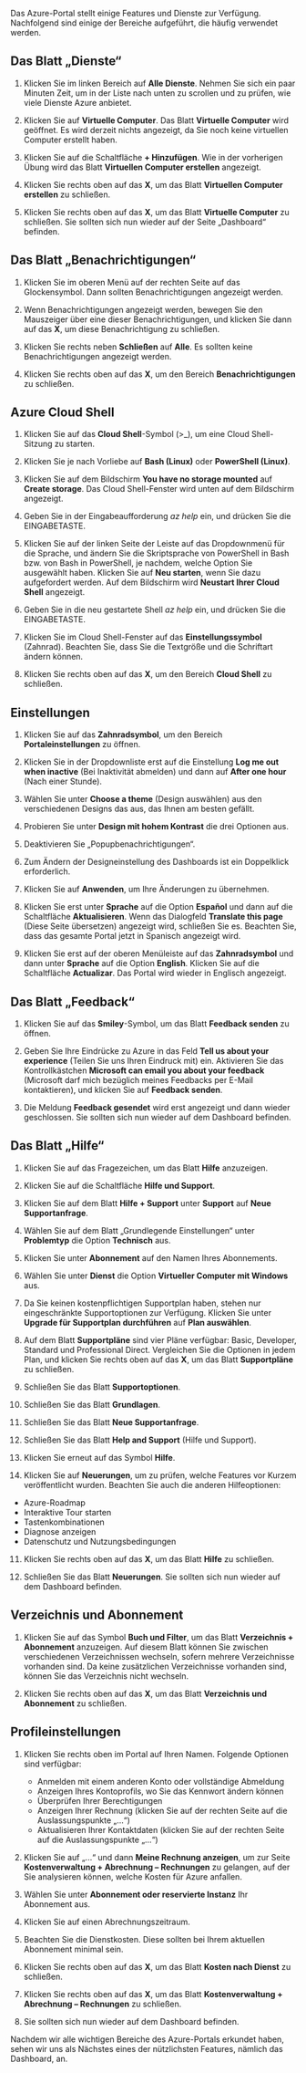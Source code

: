 Das Azure-Portal stellt einige Features und Dienste zur Verfügung. Nachfolgend sind einige der Bereiche aufgeführt, die häufig verwendet werden.

## <a name="services-blade"></a>Das Blatt „Dienste“

1. Klicken Sie im linken Bereich auf **Alle Dienste**. Nehmen Sie sich ein paar Minuten Zeit, um in der Liste nach unten zu scrollen und zu prüfen, wie viele Dienste Azure anbietet.

1. Klicken Sie auf **Virtuelle Computer**. Das Blatt **Virtuelle Computer** wird geöffnet. Es wird derzeit nichts angezeigt, da Sie noch keine virtuellen Computer erstellt haben.

1. Klicken Sie auf die Schaltfläche **+ Hinzufügen**. Wie in der vorherigen Übung wird das Blatt **Virtuellen Computer erstellen** angezeigt.

1. Klicken Sie rechts oben auf das **X**, um das Blatt **Virtuellen Computer erstellen** zu schließen.

1. Klicken Sie rechts oben auf das **X**, um das Blatt **Virtuelle Computer** zu schließen. Sie sollten sich nun wieder auf der Seite „Dashboard“ befinden.

## <a name="notifications-blade"></a>Das Blatt „Benachrichtigungen“

1. Klicken Sie im oberen Menü auf der rechten Seite auf das Glockensymbol. Dann sollten Benachrichtigungen angezeigt werden.

1. Wenn Benachrichtigungen angezeigt werden, bewegen Sie den Mauszeiger über eine dieser Benachrichtigungen, und klicken Sie dann auf das **X**, um diese Benachrichtigung zu schließen.

1. Klicken Sie rechts neben **Schließen** auf **Alle**. Es sollten keine Benachrichtigungen angezeigt werden.

1. Klicken Sie rechts oben auf das **X**, um den Bereich **Benachrichtigungen** zu schließen.

## <a name="azure-cloud-shell"></a>Azure Cloud Shell

1. Klicken Sie auf das **Cloud Shell**-Symbol (>_), um eine Cloud Shell-Sitzung zu starten.

1. Klicken Sie je nach Vorliebe auf **Bash (Linux)** oder **PowerShell (Linux)**.

1. Klicken Sie auf dem Bildschirm **You have no storage mounted** auf **Create storage**. Das Cloud Shell-Fenster wird unten auf dem Bildschirm angezeigt.

1. Geben Sie in der Eingabeaufforderung *az help* ein, und drücken Sie die EINGABETASTE.

1. Klicken Sie auf der linken Seite der Leiste auf das Dropdownmenü für die Sprache, und ändern Sie die Skriptsprache von PowerShell in Bash bzw. von Bash in PowerShell, je nachdem, welche Option Sie ausgewählt haben. Klicken Sie auf **Neu starten**, wenn Sie dazu aufgefordert werden. Auf dem Bildschirm wird **Neustart Ihrer Cloud Shell** angezeigt.

1. Geben Sie in die neu gestartete Shell *az help* ein, und drücken Sie die EINGABETASTE.

1. Klicken Sie im Cloud Shell-Fenster auf das **Einstellungssymbol** (Zahnrad). Beachten Sie, dass Sie die Textgröße und die Schriftart ändern können.

1. Klicken Sie rechts oben auf das **X**, um den Bereich **Cloud Shell** zu schließen.

## <a name="settings"></a>Einstellungen

1. Klicken Sie auf das **Zahnradsymbol**, um den Bereich **Portaleinstellungen** zu öffnen.

1. Klicken Sie in der Dropdownliste erst auf die Einstellung **Log me out when inactive** (Bei Inaktivität abmelden) und dann auf **After one hour** (Nach einer Stunde).

1. Wählen Sie unter **Choose a theme** (Design auswählen) aus den verschiedenen Designs das aus, das Ihnen am besten gefällt.

1. Probieren Sie unter **Design mit hohem Kontrast** die drei Optionen aus.

1. Deaktivieren Sie „Popupbenachrichtigungen“.

1. Zum Ändern der Designeinstellung des Dashboards ist ein Doppelklick erforderlich.

1. Klicken Sie auf **Anwenden**, um Ihre Änderungen zu übernehmen.

1. Klicken Sie erst unter **Sprache** auf die Option **Español** und dann auf die Schaltfläche **Aktualisieren**. Wenn das Dialogfeld **Translate this page** (Diese Seite übersetzen) angezeigt wird, schließen Sie es. Beachten Sie, dass das gesamte Portal jetzt in Spanisch angezeigt wird.

1. Klicken Sie erst auf der oberen Menüleiste auf das **Zahnradsymbol** und dann unter **Sprache** auf die Option **English**. Klicken Sie auf die Schaltfläche **Actualizar**. Das Portal wird wieder in Englisch angezeigt.

## <a name="feedback-blade"></a>Das Blatt „Feedback“

1. Klicken Sie auf das **Smiley**-Symbol, um das Blatt **Feedback senden** zu öffnen.

1. Geben Sie Ihre Eindrücke zu Azure in das Feld **Tell us about your experience** (Teilen Sie uns Ihren Eindruck mit) ein. Aktivieren Sie das Kontrollkästchen **Microsoft can email you about your feedback** (Microsoft darf mich bezüglich meines Feedbacks per E-Mail kontaktieren), und klicken Sie auf **Feedback senden**.

1. Die Meldung **Feedback gesendet** wird erst angezeigt und dann wieder geschlossen. Sie sollten sich nun wieder auf dem Dashboard befinden.

## <a name="help-blade"></a>Das Blatt „Hilfe“

1. Klicken Sie auf das Fragezeichen, um das Blatt **Hilfe** anzuzeigen.

1. Klicken Sie auf die Schaltfläche **Hilfe und Support**.

1. Klicken Sie auf dem Blatt **Hilfe + Support** unter **Support** auf **Neue Supportanfrage**.

1. Wählen Sie auf dem Blatt „Grundlegende Einstellungen“ unter **Problemtyp** die Option **Technisch** aus.

1. Klicken Sie unter **Abonnement** auf den Namen Ihres Abonnements.

1. Wählen Sie unter **Dienst** die Option **Virtueller Computer mit Windows** aus.

1. Da Sie keinen kostenpflichtigen Supportplan haben, stehen nur eingeschränkte Supportoptionen zur Verfügung. Klicken Sie unter **Upgrade für Supportplan durchführen** auf **Plan auswählen**.

1. Auf dem Blatt **Supportpläne** sind vier Pläne verfügbar: Basic, Developer, Standard und Professional Direct. Vergleichen Sie die Optionen in jedem Plan, und klicken Sie rechts oben auf das **X**, um das Blatt **Supportpläne** zu schließen.

1. Schließen Sie das Blatt **Supportoptionen**.

1. Schließen Sie das Blatt **Grundlagen**.

1. Schließen Sie das Blatt **Neue Supportanfrage**.

1. Schließen Sie das Blatt **Help and Support** (Hilfe und Support).

1. Klicken Sie erneut auf das Symbol **Hilfe**.

1. Klicken Sie auf **Neuerungen**, um zu prüfen, welche Features vor Kurzem veröffentlicht wurden. Beachten Sie auch die anderen Hilfeoptionen:

- Azure-Roadmap
- Interaktive Tour starten
- Tastenkombinationen
- Diagnose anzeigen
- Datenschutz und Nutzungsbedingungen

11. Klicken Sie rechts oben auf das **X**, um das Blatt **Hilfe** zu schließen.

11. Schließen Sie das Blatt **Neuerungen**. Sie sollten sich nun wieder auf dem Dashboard befinden.

## <a name="directory-and-subscription"></a>Verzeichnis und Abonnement

1. Klicken Sie auf das Symbol **Buch und Filter**, um das Blatt **Verzeichnis + Abonnement** anzuzeigen.  Auf diesem Blatt können Sie zwischen verschiedenen Verzeichnissen wechseln, sofern mehrere Verzeichnisse vorhanden sind. Da keine zusätzlichen Verzeichnisse vorhanden sind, können Sie das Verzeichnis nicht wechseln.

1. Klicken Sie rechts oben auf das **X**, um das Blatt **Verzeichnis und Abonnement** zu schließen.

## <a name="profile-settings"></a>Profileinstellungen

1. Klicken Sie rechts oben im Portal auf Ihren Namen. Folgende Optionen sind verfügbar:

    - Anmelden mit einem anderen Konto oder vollständige Abmeldung
    - Anzeigen Ihres Kontoprofils, wo Sie das Kennwort ändern können
    - Überprüfen Ihrer Berechtigungen
    - Anzeigen Ihrer Rechnung (klicken Sie auf der rechten Seite auf die Auslassungspunkte „...“)
    - Aktualisieren Ihrer Kontaktdaten (klicken Sie auf der rechten Seite auf die Auslassungspunkte „...“)

1. Klicken Sie auf „...“ und dann **Meine Rechnung anzeigen**, um zur Seite **Kostenverwaltung + Abrechnung – Rechnungen** zu gelangen, auf der Sie analysieren können, welche Kosten für Azure anfallen.

1. Wählen Sie unter **Abonnement oder reservierte Instanz** Ihr Abonnement aus.

1. Klicken Sie auf einen Abrechnungszeitraum.

1. Beachten Sie die Dienstkosten. Diese sollten bei Ihrem aktuellen Abonnement minimal sein.

1. Klicken Sie rechts oben auf das **X**, um das Blatt **Kosten nach Dienst** zu schließen.

1. Klicken Sie rechts oben auf das **X**, um das Blatt **Kostenverwaltung + Abrechnung – Rechnungen** zu schließen.

1. Sie sollten sich nun wieder auf dem Dashboard befinden.

Nachdem wir alle wichtigen Bereiche des Azure-Portals erkundet haben, sehen wir uns als Nächstes eines der nützlichsten Features, nämlich das Dashboard, an.